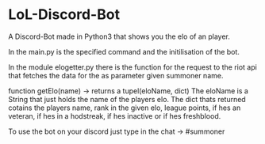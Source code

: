 # LoL-Discord-Bot
A Discord-Bot made in Python3 that shows you the elo of an player.

In the main.py is the specified command and the initilisation of the bot.

In the module elogetter.py there is the function for the request to the riot api
that fetches the data for the as parameter given summoner name.

function getElo(name) -> returns a tupel(eloName, dict)
The eloName is a String that just holds the name of the players elo.
The dict thats returned cotains the players name, rank in the given elo, 
league points, if hes an veteran, if hes in a hodstreak, if hes inactive or if hes freshblood.

To use the bot on your discord just type in the chat -> #summoner <name>
